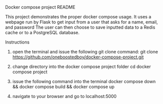 Docker compose project README

This project demonstrates the proper docker compose usage.
It uses a webpage run by Flask to get input from a user that asks for a name, email, and password
The user can then choose to save inputted data to a Redis cache or to a PostgreSQL database.

Instructions
1) open the terminal and issue the following git clone command:
git clone https://github.com/oneboostedboy/docker-compose-project.git

2) change directory into the docker compose project folder
cd docker compose project

3) issue the following command into the terminal
docker compose down && docker compose build && docker compose up

4) navigate to your browser and go to localhost:5000
